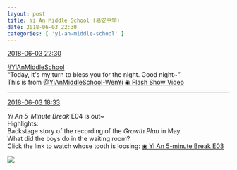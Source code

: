 ```yaml
---
layout: post
title: Yi An Middle School (易安中学)
date: 2018-06-03 22:30
categories: [ 'yi-an-middle-school' ]
---
```


<div class="weibo-info">
  <a href="https://weibo.com/6074218720/GjHugD5Zx">2018-06-03 22:30</a>
</div>

[#YiAnMiddleSchool](https://weibo.com/p/100808e5c67e0668537d4caddefd946dcff208/super_index)  
“Today, it's my turn to bless you for the night. Good night~”  
This is from [@YiAnMiddleSchool-WenYi](https://weibo.com/u/6507106244) [◉ Flash Show Video](https://www.miaopai.com/show/gCP4Q2spGSIuhK-xq1Wf0zUaatogHzkiC2s5FQ__.htm)

<!-- more -->

---

<div class="weibo-info">
  <a href="https://weibo.com/6074218720/GjFWiDDy0">2018-06-03 18:33</a>
</div>

*Yi An 5-Minute Break* E04 is out~  
Highlights:  
Backstage story of the recording of the *Growth Plan* in May.  
What did the boys do in the waiting room?  
Click the link to watch whose tooth is loosing: [◉ Yi An 5-minute Break E03](https://www.bilibili.com/video/av24333113/)

<a href="https://wx4.sinaimg.cn/mw690/006D4NLGgy1fry67igfnrj31fa0u0b29.jpg">
  <img class="weibo-pic-preview-h" src="https://wx4.sinaimg.cn/orj360/006D4NLGgy1fry67igfnrj31fa0u0b29.jpg" />
</a>
